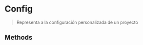 
                                                                                                                                            
    
# Config


> Representa a la configuración personalizada de un proyecto
>
> 








## Methods

                                                                                                                                                                                                                                                                                                                                                                                                            
    
                                                                                                                                                                                                                                                                             
                